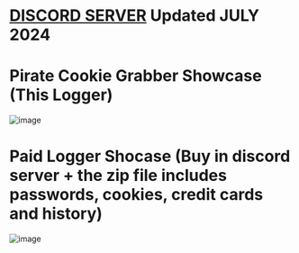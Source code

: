 # [DISCORD SERVER](https://discord.gg/skGjfQ78hy) Updated JULY 2024
# Pirate Cookie Grabber Showcase (This Logger)
![image](https://github.com/Mani175/Pirate-Cookie-Grabber/assets/60432696/68100ff2-790f-4d36-91ab-25bd3ab79884)
# Paid Logger Shocase (Buy in discord server + the zip file includes passwords, cookies, credit cards and history)
![image](https://github.com/Mani175/Pirate-Cookie-Grabber/assets/60432696/a497b368-db0a-4638-a9a5-188cd662ded3)
